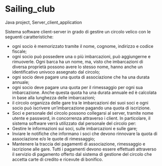 # Sailing_club
Java project, Server_client_application

Sistema software client-server in grado di gestire un circolo velico con le seguenti caratteristiche:
- ogni socio è memorizzato tramite il nome, cognome, indirizzo e codice fiscale;
- ogni socio può possedere una o più imbarcazioni, può aggiungerne e rimuoverle. Ogni barca ha un nome, ma, visto che imbarcazioni di diversa proprietà possono avere lo stesso nome, hanno anche un identificativo univoco assegnato dal circolo;
- ogni socio deve pagare una quota di associazione che ha una durata annuale;
- ogni socio deve pagare una quota per il rimessaggio per ogni sua imbarcazione. Anche questa quota ha una durata annuale ed è calcolata in base alla lunghezza delle imbarcazioni;
- il circolo organizza delle gare tra le imbarcazioni dei suoi soci e ogni socio può iscrivere un’imbarcazione pagando una quota di iscrizione.
- Soci e personale del circolo possono collegarsi al server, tramite nome utente e password, in concorrenza attraverso i client.
In particolare, il sistema software verrà utilizzato dal personale del circolo per:
- Gestire le informazioni sui soci, sulle imbarcazioni e sulle gare;
- Inviare le notifiche che informano i soci che devono rinnovare la quota di associazione e/o le quote di rimessaggio;
- Mantenere la traccia dei pagamenti di associazione, rimessaggio e iscrizione alle gare.
Tutti i pagamenti devono essere effettuati attraverso il servizio di pagamento offerto dal sistema di gestione del circolo che accetta carte di credito e ricevute di bonifico.
